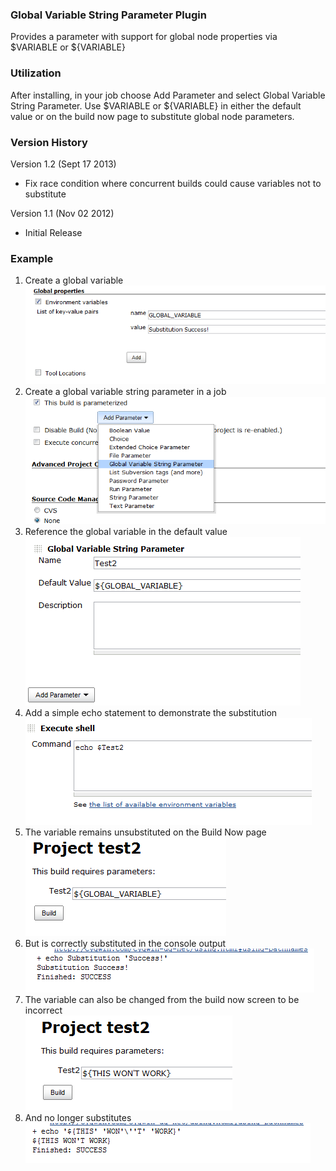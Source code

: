 ### Global Variable String Parameter Plugin

Provides a parameter with support for global node properties via
$VARIABLE or ${VARIABLE}

### Utilization

After installing, in your job choose Add Parameter and select Global
Variable String Parameter. Use $VARIABLE or ${VARIABLE} in either the
default value or on the build now page to substitute global node
parameters.

### Version History

Version 1.2 (Sept 17 2013)

-   Fix race condition where concurrent builds could cause variables not
    to substitute

Version 1.1 (Nov 02 2012)

-   Initial Release

### Example

1.  Create a global variable  
    ![](docs/images/createglobalvariable.PNG)
2.  Create a global variable string parameter in a job  
    ![](docs/images/createparameter.PNG)
3.  Reference the global variable in the default value  
    ![](docs/images/parametervalue.PNG)
4.  Add a simple echo statement to demonstrate the substitution  
    ![](docs/images/echoparameter.PNG)
5.  The variable remains unsubstituted on the Build Now page  
    ![](docs/images/parameterbuildnow.PNG)
6.  But is correctly substituted in the console output  
    ![](docs/images/console.PNG)
7.  The variable can also be changed from the build now screen to be
    incorrect  
    ![](docs/images/buildnow2.PNG)
8.  And no longer substitutes  
    ![](docs/images/console2.PNG)
